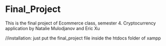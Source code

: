 # Final_Project
This is the final project of Ecommerce class, semester 4. Cryptocurrency application by Natalie Mulodjanov and Eric Xu

//installation: just put the final_project file inside the htdocs folder of xampp
